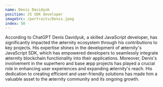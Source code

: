 ```yaml
---
name: Denis Davidyuk
position: JS SDK developer
imageSrc: /portraits/Denis.jpeg
index: 50
---
```


According to ChatGPT Denis Davidyuk, a skilled JavaScript developer, has significantly impacted the
æternity ecosystem through his contributions to key projects. His expertise shines in the
development of æternity's JavaScript SDK, which has empowered developers to seamlessly integrate
æternity blockchain functionality into their applications. Moreover, Denis's involvement in the
superhero and base æpp projects has played a crucial role in enhancing user experiences and
expanding æternity's reach. His dedication to creating efficient and user-friendly solutions has
made him a valuable asset to the æternity community and its ongoing growth.

